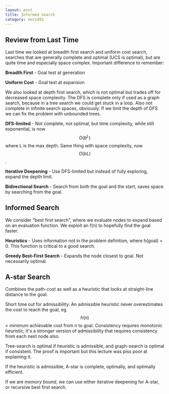 ```yaml
---
layout: post
title: Informed Search 
category: eecs492
---
```


## Review from Last Time
Last time we looked at breadth first search and uniform cost search, searches that are generally complete and optimal (UCS is optimal), but are quite time and especially space complex. Important difference to remember:

**Breadth First** - Goal test at generation

**Uniform Cost** - Goal test at expansion

We also looked at depth first search, which is not optimal but trades off for decreased space complexity. The DFS is complete only if used as a graph search, because in a tree search we could get stuck in a loop. Also not complete in infinite search spaces, obviously. If we limit the depth of DFS we can fix the problem with unbounded trees.

**DFS-limited** - Not complete, not optimal, but time complexity, while still exponential, is now $$O(b^L)$$ where L is the max depth. Same thing with space complexity, now $$O(bL)$$.

**Iterative Deepening** - Use DFS-limited but instead of fully exploring, expand the depth limit.

**Bidirectional Search** - Search from both the goal and the start, saves space by searching from the goal.

## Informed Search
We consider "best first search", where we evaluate nodes to expand based on an evaluation function. We exploit an f(n) to hopefully find the goal faster. 

**Heuristics** - Uses information not in the problem definition, where h(goal) = 0. This function is critical to a good search. 

**Greedy Best-First Search** - Expands the node closest to goal. Not necessarily optimal.

## A-star Search
Combines the path-cost as well as a heuristic that looks at straight-line distance to the goal.

Short time out for admissibility. An admissible heuristic never overestimates the cost to reach the goal, eg $$h(n)$$ < minimum achievable cost from n to goal. Consistency requires monotonic heuristic; it's a stronger version of admissibility that requires consistency from each next node also.

Tree-search is optimal if heuristic is admissible, and graph-search is optimal if consistent. The proof is important but this lecture was piss poor at explaining it.

If the heuristic is admissible, A-star is complete, optimally, and optimally efficient.

If we are *memory bound*, we can use either iterative deepening for A-star, or recursive best first search. 
